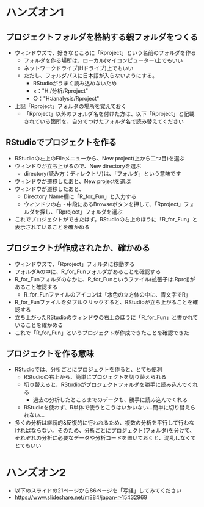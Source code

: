 ハンズオン1
===========

プロジェクトフォルダを格納する親フォルダをつくる
------------------------------------------------

-   ウィンドウズで、好きなところに「Rproject」という名前のフォルダを作る
    -   フォルダを作る場所は、ローカル(マイコンピューター)上でもいい
    -   ネットワークドライブ(Hドライブ)上でもいい
    -   ただし、フォルダパスに日本語が入らないようにする。
        -   RStudioがうまく読み込めないため
        -   ×："H:/分析/Rproject"
        -   ○："H:/analysis/Rproject"
-   上記「Rproject」フォルダの場所を覚えておく
    -   「Rproject」以外のフォルダ名を付けた方は、以下「Rproject」と記載されている箇所を、自分でつけたフォルダ名で読み替えてください

RStudioでプロジェクトを作る
---------------------------

-   RStudioの左上のFileメニューから、New project(上から二つ目)を選ぶ
-   ウィンドウが立ち上がるので、New directoryを選ぶ
    -   directory(読み方：ディレクトリ)は、「フォルダ」という意味です
-   ウィンドウが遷移したあと、New projectを選ぶ
-   ウィンドウが遷移したあと、
    -   Directory Name欄に「R\_for\_Fun」と入力する
    -   ウィンドウの右・中段にあるBrowseボタンを押して、「Rproject」フォルダを探し、「Rproject」フォルダを選ぶ
-   これでプロジェクトができたはず。RStudioの右上のほうに「R\_for\_Fun」と表示されていることを確かめる

プロジェクトが作成されたか、確かめる
------------------------------------

-   ウィンドウズで、「Rproject」フォルダに移動する
-   フォルダAの中に、R\_for\_Funフォルダがあることを確認する
-   R\_for\_Funフォルダのなかに、R\_for\_Funというファイル(拡張子は.Rproj)があること確認する
    -   R\_for\_Funファイルのアイコンは「水色の立方体の中に、青文字でR」
-   R\_for\_Funファイルをダブルクリックすると、RStudioが立ち上がることを確認する
-   立ち上がったRStudioのウィンドウの右上のほうに「R\_for\_Fun」と書かれていることを確かめる
-   これで「R\_for\_Fun」というプロジェクトが作成できたことを確認できた

プロジェクトを作る意味
----------------------

-   RStudioでは、分析ごとにプロジェクトを作ると、とても便利
    -   RStudioの右上から、簡単にプロジェクトを切り替えられる
    -   切り替えると、RStudioがプロジェクトフォルダを勝手に読み込んでくれる
        -   過去の分析したところまでのデータも、勝手に読み込んでくれる
    -   RStudioを使わず、R単体で使うとこうはいかいない…簡単に切り替えられない…
-   多くの分析は継続的&反復的に行われるため、複数の分析を平行して行わなければならない。そのため、分析ごとにプロジェクト(フォルダ)を分けて、それぞれの分析に必要なデータや分析コードを置いておくと、混乱しなくてとてもいい

ハンズオン2
===========

-   以下のスライドの21ページから86ページを「写経」してみてください
-   <https://www.slideshare.net/m884/japan-r-15432969>

